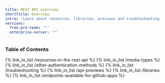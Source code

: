 ```yaml
---
title: REST API overview
shortTitle: Overview
intro: 'Learn about resources, libraries, previews and troubleshooting for {{ site.data.variables.product.prodname_dotcom }}''s REST API.'
versions:
  free-pro-team: '*'
  enterprise-server: '*'
---
```


### Table of Contents

{% link_in_list /resources-in-the-rest-api %}
{% link_in_list /media-types %}
{% link_in_list /other-authentication-methods %}
{% link_in_list /troubleshooting %}
{% link_in_list /api-previews %}
{% link_in_list /libraries %}
{% link_in_list /endpoints-available-for-github-apps %}
